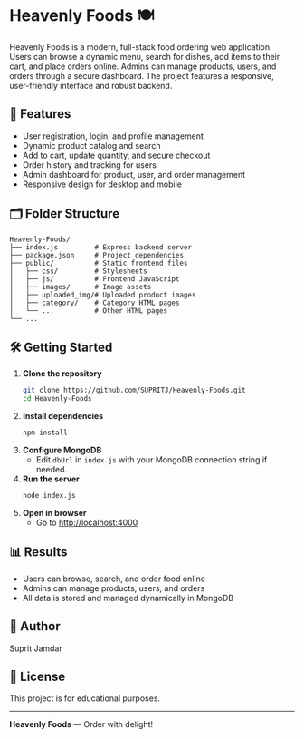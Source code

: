 # Heavenly Foods 🍽️

Heavenly Foods is a modern, full-stack food ordering web application. Users can browse a dynamic menu, search for dishes, add items to their cart, and place orders online. Admins can manage products, users, and orders through a secure dashboard. The project features a responsive, user-friendly interface and robust backend.

## 🚀 Features

- User registration, login, and profile management
- Dynamic product catalog and search
- Add to cart, update quantity, and secure checkout
- Order history and tracking for users
- Admin dashboard for product, user, and order management
- Responsive design for desktop and mobile

## 🗂️ Folder Structure

```
Heavenly-Foods/
├── index.js         # Express backend server
├── package.json     # Project dependencies
├── public/          # Static frontend files
│   ├── css/         # Stylesheets
│   ├── js/          # Frontend JavaScript
│   ├── images/      # Image assets
│   ├── uploaded_img/# Uploaded product images
│   ├── category/    # Category HTML pages
│   └── ...          # Other HTML pages
└── ...
```

## 🛠️ Getting Started

1. **Clone the repository**
   ```sh
   git clone https://github.com/SUPRITJ/Heavenly-Foods.git
   cd Heavenly-Foods
   ```
2. **Install dependencies**
   ```sh
   npm install
   ```
3. **Configure MongoDB**
   - Edit `dbUrl` in `index.js` with your MongoDB connection string if needed.
4. **Run the server**
   ```sh
   node index.js
   ```
5. **Open in browser**
   - Go to [http://localhost:4000](http://localhost:4000)

## 📊 Results

- Users can browse, search, and order food online
- Admins can manage products, users, and orders
- All data is stored and managed dynamically in MongoDB

## 👤 Author

Suprit Jamdar

## 📄 License

This project is for educational purposes.

---
**Heavenly Foods** — Order with delight!
